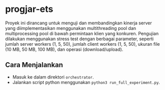 # progjar-ets
Proyek ini dirancang untuk menguji dan membandingkan kinerja server yang diimplementasikan menggunakan multithreading pool dan multiprocessing pool di bawah permintaan klien yang konkuren. Pengujian dilakukan menggunakan stress test dengan berbagai parameter, seperti jumlah server workers (1, 5, 50), jumlah client workers (1, 5, 50), ukuran file (10 MB, 50 MB, 100 MB), dan operasi (download/upload).



## Cara Menjalankan

- Masuk ke dalam direktori `orchestrator`.
- Jalankan script python menggunakan `python3 run_full_experiment.py`.
